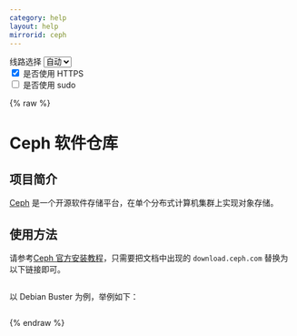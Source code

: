 ```yaml
---
category: help
layout: help
mirrorid: ceph
---
```


<!-- 本 markdown 从 tuna/mirrorz-help-ng 自动生成，如需修改请参阅该仓库 -->

<style>.z-help tmpl { display: none }</style>

<div class="z-wrap">
    <form class="z-form z-global" onchange="form_update(null)" onsubmit="return false">
        <div>
            <label for="e0a5cecb">线路选择</label>
            <select id="e0a5cecb" name="host">
                <option selected="selected" value="{{ site.url }}">自动</option>
                <option value="{{ site.urlv4 }}">IPv4</option>
                <option value="{{ site.urlv6 }}">IPv6</option>
            </select>
        </div>
        <div>
            <input id="144d763c" name="_scheme" type="checkbox" checked>
            <label for="144d763c">是否使用 HTTPS</label>
        </div>
        <div>
            <input id="4659e7da" name="_sudo" type="checkbox">
            <label for="4659e7da">是否使用 sudo</label>
        </div>
    </form>
</div>
{% raw %}
<div class="z-help"><h1>Ceph 软件仓库</h1>
<h2>项目简介</h2>
<p><a href="https://ceph.io/">Ceph</a> 是一个开源软件存储平台，在单个分布式计算机集群上实现对象存储。</p>
<h2>使用方法</h2>
<p>请参考<a href="https://docs.ceph.com/en/latest/install/get-packages/">Ceph 官方安装教程</a>，只需要把文档中出现的 <code>download.ceph.com</code> 替换为以下链接即可。</p>
<div class="z-wrap"><form class="z-form" onchange="form_update(event)" onsubmit="return false"></form><pre class="z-code"></pre></div><tmpl>
{{endpoint}}
</tmpl>
<p>以 Debian Buster 为例，举例如下：</p>
<div class="z-wrap"><form class="z-form" onchange="form_update(event)" onsubmit="return false"></form><pre class="z-code"></pre></div><tmpl z-lang="bash">
wget -q -O- 'https://download.ceph.com/keys/release.asc' | {{sudo}}apt-key add -
{{sudo}}apt-add-repository 'deb {{endpoint}}/debian-octopus/ buster main'
{{sudo}}apt update
</tmpl><script id="z-config" type="application/x-mirrorz-help">eyJfIjogIkNlcGggXHU4ZjZmXHU0ZWY2XHU0ZWQzXHU1ZTkzIiwgImJsb2NrIjogWyJpbnRybyIsICJ1c2FnZSJdLCAiaW5wdXQiOiB7fSwgIm5hbWUiOiAiY2VwaCJ9</script>
</div>

{% endraw %}

<script src="/static/js/mustache.min.js?{{ site.data['hash'] }}"></script>
<script src="/static/js/zdocs.js?{{ site.data['hash'] }}"></script>
